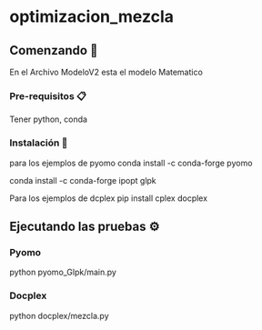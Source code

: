 # optimizacion_mezcla
## Comenzando 🚀
En el Archivo ModeloV2 esta el modelo Matematico
### Pre-requisitos 📋
Tener python, conda

### Instalación 🔧
para los ejemplos de pyomo
conda install -c conda-forge pyomo

conda install -c conda-forge ipopt glpk

Para los ejemplos de dcplex
pip install cplex docplex

## Ejecutando las pruebas ⚙️
### Pyomo
python pyomo_Glpk/main.py
### Docplex
python docplex/mezcla.py
